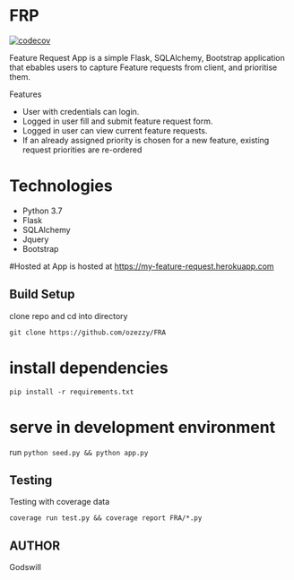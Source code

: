 # FRP 
[![codecov](https://codecov.io/gh/ozezzy/FRA/branch/master/graph/badge.svg)](https://codecov.io/gh/ozezzy/FRA)

Feature Request App is a simple Flask, SQLAlchemy, Bootstrap application that ebables users to capture Feature requests from client, and prioritise them.

Features
- User with credentials can login.
- Logged in user fill and submit feature request form.
- Logged in user can view current feature requests.
- If an already assigned priority is chosen for a new feature, existing request priorities are re-ordered 

# Technologies

- Python 3.7
- Flask
- SQLAlchemy
- Jquery
- Bootstrap

#Hosted at
App is hosted at https://my-feature-request.herokuapp.com

## Build Setup

clone repo and cd into directory

`git clone https://github.com/ozezzy/FRA`

# install dependencies

 `pip install -r requirements.txt`

# serve in development environment

run `python seed.py && python app.py `

## Testing

Testing with coverage data

`coverage run test.py && coverage report FRA/*.py`

## AUTHOR
Godswill 
